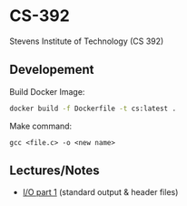 # CS-392
Stevens Institute of Technology (CS 392)

## Developement

Build Docker Image:
```bash
docker build -f Dockerfile -t cs:latest .
```

Make command:
```shell
gcc <file.c> -o <new name>
```

## Lectures/Notes

- [I/O part 1](lectures/lecture07-input-output.md) (standard output & header files)
